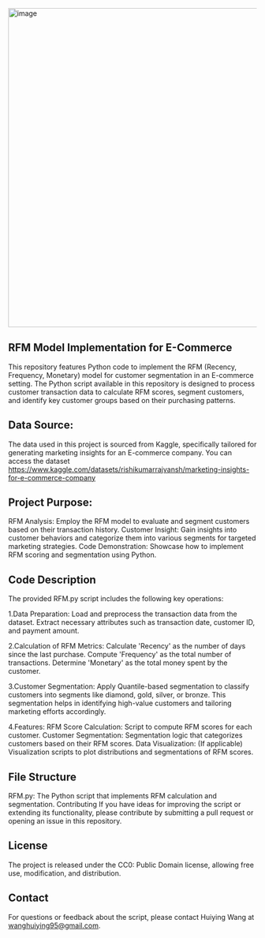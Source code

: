  <img width="647" alt="image" src="https://github.com/user-attachments/assets/e2e953b8-ee8d-4339-af43-372876a03150">

## RFM Model Implementation for E-Commerce

This repository features Python code to implement the RFM (Recency, Frequency, Monetary) model for customer segmentation in an E-commerce setting. The Python script available in this repository is designed to process customer transaction data to calculate RFM scores, segment customers, and identify key customer groups based on their purchasing patterns.

## Data Source:

The data used in this project is sourced from Kaggle, specifically tailored for generating marketing insights for an E-commerce company. You can access the dataset https://www.kaggle.com/datasets/rishikumarrajvansh/marketing-insights-for-e-commerce-company 


## Project Purpose:

RFM Analysis: Employ the RFM model to evaluate and segment customers based on their transaction history.
Customer Insight: Gain insights into customer behaviors and categorize them into various segments for targeted marketing strategies.
Code Demonstration: Showcase how to implement RFM scoring and segmentation using Python.

## Code Description
The provided RFM.py script includes the following key operations:

1.Data Preparation:
Load and preprocess the transaction data from the dataset.
Extract necessary attributes such as transaction date, customer ID, and payment amount.

2.Calculation of RFM Metrics:
Calculate 'Recency' as the number of days since the last purchase.
Compute 'Frequency' as the total number of transactions.
Determine 'Monetary' as the total money spent by the customer.

3.Customer Segmentation:
Apply Quantile-based segmentation to classify customers into segments like diamond, gold, silver, or bronze.
This segmentation helps in identifying high-value customers and tailoring marketing efforts accordingly.

4.Features:
RFM Score Calculation: Script to compute RFM scores for each customer.
Customer Segmentation: Segmentation logic that categorizes customers based on their RFM scores.
Data Visualization: (If applicable) Visualization scripts to plot distributions and segmentations of RFM scores.

## File Structure

RFM.py: The Python script that implements RFM calculation and segmentation.
Contributing
If you have ideas for improving the script or extending its functionality, please contribute by submitting a pull request or opening an issue in this repository.

## License

The project is released under the CC0: Public Domain license, allowing free use, modification, and distribution.

## Contact

For questions or feedback about the script, please contact Huiying Wang at wanghuiying95@gmail.com.
